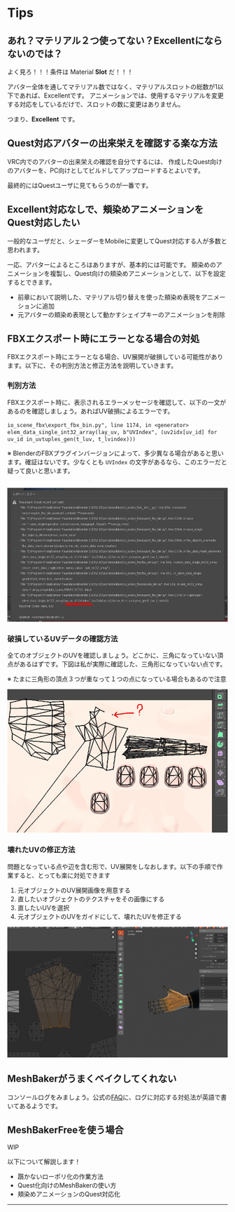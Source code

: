 # Tips

## あれ？マテリアル２つ使ってない？Excellentにならないのでは？

よく見ろ！！！条件は Material **Slot** だ！！！

アバター全体を通してマテリアル数ではなく、マテリアルスロットの総数が1以下であれば、Excellentです。
アニメーションでは、使用するマテリアルを変更する対応をしているだけで、スロットの数に変更はありません。

つまり、**Excellent** です。

## Quest対応アバターの出来栄えを確認する楽な方法

VRC内でのアバターの出来栄えの確認を自分でするには、
作成したQuest向けのアバターを、PC向けとしてビルドしてアップロードするとよいです。

最終的にはQuestユーザに見てもらうのが一番です。

## Excellent対応なしで、頬染めアニメーションをQuest対応したい

一般的なユーザだと、シェーダーをMobileに変更してQuest対応する人が多数と思われます。

一応、アバターによるところはありますが、基本的には可能です。
頬染めのアニメーションを複製し、Quest向けの頬染めアニメーションとして、以下を設定するとできます。

- 前章において説明した、マテリアル切り替えを使った頬染め表現をアニメーションに追加
- 元アバターの頬染め表現として動かすシェイプキーのアニメーションを削除

## FBXエクスポート時にエラーとなる場合の対処

FBXエクスポート時にエラーとなる場合、UV展開が破損している可能性があります。以下に、その判別方法と修正方法を説明していきます。

### 判別方法

FBXエクスポート時に、表示されるエラーメッセージを確認して、以下の一文があるのを確認しましょう。あればUV破損によるエラーです。

```
io_scene_fbx\export_fbx_bin.py", line 1174, in <generator> elem_data_single_int32_array(lay_uv, b"UVIndex", (uv2idx[uv_id] for uv_id in_uvtuples_gen(t_luv, t_lvindex)))
```

※ BlenderのFBXプラグインバージョンによって、多少異なる場合があると思います。確証はないです。少なくとも `UVIndex` の文字があるなら、このエラーだと疑って良いと思います。

![実際に出たエラーログ](./src/06_tips/images/03_01_errorlog.png)


### 破損しているUVデータの確認方法

全てのオブジェクトのUVを確認しましょう。どこかに、三角になっていない頂点があるはずです。下図は私が実際に確認した、三角形になっていない点です。

※ たまに三角形の頂点３つが重なって１つの点になっている場合もあるので注意

![この点。三角の頂点が１つだけポツンとある感じ。なんか他にも頂点が明後日に伸びているけれど、こちらは三角になっているためエラーではない](./src/06_tips/images/03_02_error_uvs.png)

### 壊れたUVの修正方法

問題となっている点や辺を含む形で、UV展開をしなおします。以下の手順で作業すると、とっても楽に対処できます

1. 元オブジェクトのUV展開画像を用意する
2. 直したいオブジェクトのテクスチャをその画像にする
3. 直したいUVを選択
4. 元オブジェクトのUVをガイドにして、壊れたUVを修正する

![元のUVをガイドに重ねていくだけなので、超絶楽](./src/06_tips/images/03_03_fix_broken_uvs.png)

## MeshBakerがうまくベイクしてくれない

コンソールログをみましょう。公式の[FAQ](http://digitalopus.ca/site/mesh-baker-faq/)に、ログに対応する対処法が英語で書いてあるようです。

## MeshBakerFreeを使う場合

WIP

以下について解説します！
- 躓かないローポリ化の作業方法
- Quest化向けのMeshBakerの使い方
- 頬染めアニメーションのQuest対応化

---
<div style="page-break-before:always"/>